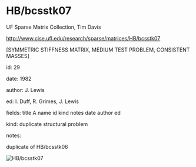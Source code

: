 # HB/bcsstk07

 UF Sparse Matrix Collection, Tim Davis

 http://www.cise.ufl.edu/research/sparse/matrices/HB/bcsstk07

 [SYMMETRIC STIFFNESS MATRIX, MEDIUM TEST PROBLEM, CONSISTENT MASSES]

 id: 29

 date: 1982

 author: J. Lewis

 ed: I. Duff, R. Grimes, J. Lewis

 fields: title A name id kind notes date author ed

 kind: duplicate structural problem

 notes:

 duplicate of HB/bcsstk06

![HB/bcsstk07](http://www2.research.att.com/~yifanhu/GALLERY/GRAPHS/GIF_SMALL/HB@bcsstk07.gif)